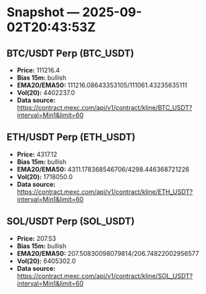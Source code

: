 # Snapshot — 2025-09-02T20:43:53Z

## BTC/USDT Perp (BTC_USDT)
- **Price:** 111216.4
- **Bias 15m:** bullish
- **EMA20/EMA50:** 111216.08643353105/111061.43235635111
- **Vol(20):** 4402237.0
- **Data source:** https://contract.mexc.com/api/v1/contract/kline/BTC_USDT?interval=Min1&limit=60

## ETH/USDT Perp (ETH_USDT)
- **Price:** 4317.12
- **Bias 15m:** bullish
- **EMA20/EMA50:** 4311.178368546706/4298.446368721226
- **Vol(20):** 1718050.0
- **Data source:** https://contract.mexc.com/api/v1/contract/kline/ETH_USDT?interval=Min1&limit=60

## SOL/USDT Perp (SOL_USDT)
- **Price:** 207.53
- **Bias 15m:** bullish
- **EMA20/EMA50:** 207.50830098079814/206.74822002956577
- **Vol(20):** 6405302.0
- **Data source:** https://contract.mexc.com/api/v1/contract/kline/SOL_USDT?interval=Min1&limit=60
